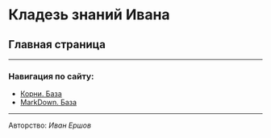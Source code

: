 # Кладезь знаний Ивана

## Главная страница

---
### Навигация по сайту:

- [Корни. База](науки/математика/Корни-База)
- [MarkDown. База](MarkDown-База)

---
Авторство: *Иван Ершов*
